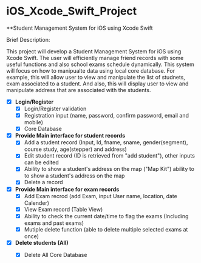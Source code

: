 # iOS_Xcode_Swift_Project

**Student Management System for iOS using Xcode Swift

Brief Description:

This project will develop a Student Management System for iOS using Xcode Swift.
The user will efficiently manage friend records with some useful functions and also school exams schedule dynamically.
This system will focus on how to manipualte data using local core database. For example, this will allow user to view and manipulate the list of studnets, exam associated to a student. And also, this will display user to view and manipulate address that are associated with the students.

- [x] **Login/Register**
	- [x] Login/Register validation
 	- [x] Registration input (name, password, confirm password, email and mobile)
 	- [x] Core Database
 
- [x] **Provide Main interface for student records**
	- [x] Add a student record (Input, Id, fname, sname, gender(segment), course study, age(stepper) and address)
	- [x] Edit student record (ID is retrieved from "add student"), other inputs can be edited
	- [x] Ability to show a student's address on the map ("Map Kit") ability to to show a student's address on the map
 	- [x] Delete a record

- [x] **Provide Main interface for exam records**
 	- [x] Add Exam recrod (add Exam, input User name, location, date Calender)
 	- [x] View Exam record (Table View)
 	- [x] Ability to check the current date/time to flag the exams (Including exams and past exams)
 	- [x] Mutiple delete function (able to delete multiple selected exams at once)
 
- [x] **Delete students (All)**
 	- [x] Delete All Core Database







